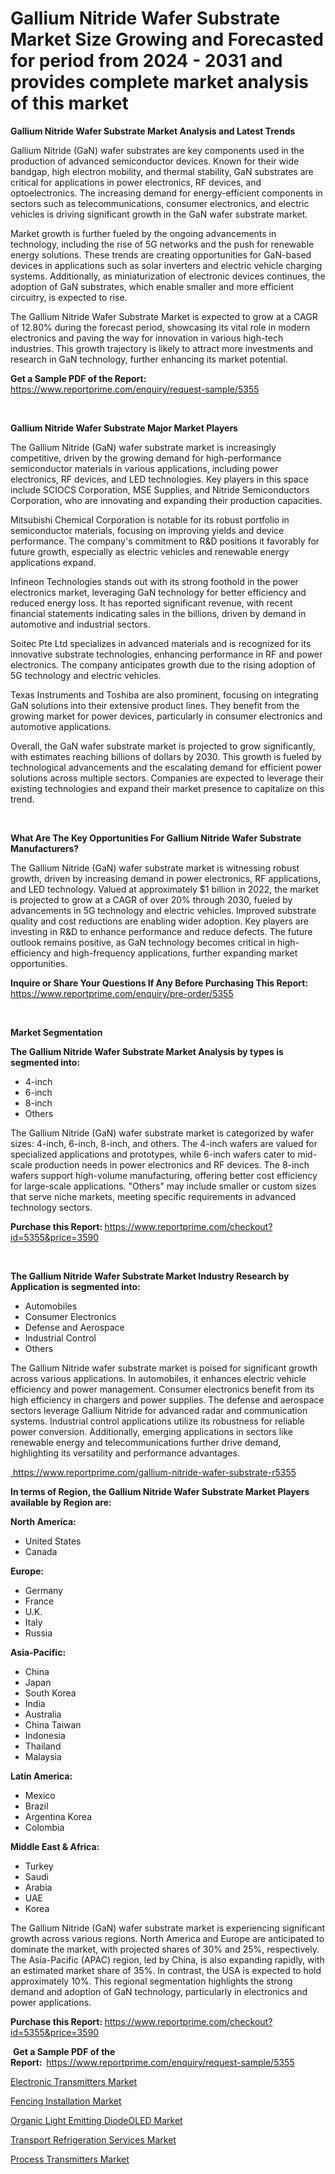 <p><h1>Gallium Nitride Wafer Substrate Market Size Growing and Forecasted for period from 2024 - 2031 and provides complete market analysis of this market</h1></p><p><strong>Gallium Nitride Wafer Substrate Market Analysis and Latest Trends</strong></p>
<p><p>Gallium Nitride (GaN) wafer substrates are key components used in the production of advanced semiconductor devices. Known for their wide bandgap, high electron mobility, and thermal stability, GaN substrates are critical for applications in power electronics, RF devices, and optoelectronics. The increasing demand for energy-efficient components in sectors such as telecommunications, consumer electronics, and electric vehicles is driving significant growth in the GaN wafer substrate market.</p><p>Market growth is further fueled by the ongoing advancements in technology, including the rise of 5G networks and the push for renewable energy solutions. These trends are creating opportunities for GaN-based devices in applications such as solar inverters and electric vehicle charging systems. Additionally, as miniaturization of electronic devices continues, the adoption of GaN substrates, which enable smaller and more efficient circuitry, is expected to rise.</p><p>The Gallium Nitride Wafer Substrate Market is expected to grow at a CAGR of 12.80% during the forecast period, showcasing its vital role in modern electronics and paving the way for innovation in various high-tech industries. This growth trajectory is likely to attract more investments and research in GaN technology, further enhancing its market potential.</p></p>
<p><strong>Get a Sample PDF of the Report:&nbsp;</strong> <a href="https://www.reportprime.com/enquiry/request-sample/5355">https://www.reportprime.com/enquiry/request-sample/5355</a></p>
<p>&nbsp;</p>
<p><strong>Gallium Nitride Wafer Substrate Major Market Players</strong></p>
<p><p>The Gallium Nitride (GaN) wafer substrate market is increasingly competitive, driven by the growing demand for high-performance semiconductor materials in various applications, including power electronics, RF devices, and LED technologies. Key players in this space include SCIOCS Corporation, MSE Supplies, and Nitride Semiconductors Corporation, who are innovating and expanding their production capacities.</p><p>Mitsubishi Chemical Corporation is notable for its robust portfolio in semiconductor materials, focusing on improving yields and device performance. The company's commitment to R&D positions it favorably for future growth, especially as electric vehicles and renewable energy applications expand. </p><p>Infineon Technologies stands out with its strong foothold in the power electronics market, leveraging GaN technology for better efficiency and reduced energy loss. It has reported significant revenue, with recent financial statements indicating sales in the billions, driven by demand in automotive and industrial sectors.</p><p>Soitec Pte Ltd specializes in advanced materials and is recognized for its innovative substrate technologies, enhancing performance in RF and power electronics. The company anticipates growth due to the rising adoption of 5G technology and electric vehicles.</p><p>Texas Instruments and Toshiba are also prominent, focusing on integrating GaN solutions into their extensive product lines. They benefit from the growing market for power devices, particularly in consumer electronics and automotive applications.</p><p>Overall, the GaN wafer substrate market is projected to grow significantly, with estimates reaching billions of dollars by 2030. This growth is fueled by technological advancements and the escalating demand for efficient power solutions across multiple sectors. Companies are expected to leverage their existing technologies and expand their market presence to capitalize on this trend.</p></p>
<p>&nbsp;</p>
<p><strong>What Are The Key Opportunities For Gallium Nitride Wafer Substrate Manufacturers?</strong></p>
<p><p>The Gallium Nitride (GaN) wafer substrate market is witnessing robust growth, driven by increasing demand in power electronics, RF applications, and LED technology. Valued at approximately $1 billion in 2022, the market is projected to grow at a CAGR of over 20% through 2030, fueled by advancements in 5G technology and electric vehicles. Improved substrate quality and cost reductions are enabling wider adoption. Key players are investing in R&D to enhance performance and reduce defects. The future outlook remains positive, as GaN technology becomes critical in high-efficiency and high-frequency applications, further expanding market opportunities.</p></p>
<p><strong>Inquire or Share Your Questions If Any Before Purchasing This Report:</strong> <a href="https://www.reportprime.com/enquiry/pre-order/5355">https://www.reportprime.com/enquiry/pre-order/5355</a></p>
<p>&nbsp;</p>
<p><strong>Market Segmentation</strong></p>
<p><strong>The Gallium Nitride Wafer Substrate Market Analysis by types is segmented into:</strong></p>
<p><ul><li>4-inch</li><li>6-inch</li><li>8-inch</li><li>Others</li></ul></p>
<p><p>The Gallium Nitride (GaN) wafer substrate market is categorized by wafer sizes: 4-inch, 6-inch, 8-inch, and others. The 4-inch wafers are valued for specialized applications and prototypes, while 6-inch wafers cater to mid-scale production needs in power electronics and RF devices. The 8-inch wafers support high-volume manufacturing, offering better cost efficiency for large-scale applications. "Others" may include smaller or custom sizes that serve niche markets, meeting specific requirements in advanced technology sectors.</p></p>
<p><strong>Purchase this Report:&nbsp;</strong><a href="https://www.reportprime.com/checkout?id=5355&price=3590">https://www.reportprime.com/checkout?id=5355&price=3590</a></p>
<p>&nbsp;</p>
<p><strong>The Gallium Nitride Wafer Substrate Market Industry Research by Application is segmented into:</strong></p>
<p><ul><li>Automobiles</li><li>Consumer Electronics</li><li>Defense and Aerospace</li><li>Industrial Control</li><li>Others</li></ul></p>
<p><p>The Gallium Nitride wafer substrate market is poised for significant growth across various applications. In automobiles, it enhances electric vehicle efficiency and power management. Consumer electronics benefit from its high efficiency in chargers and power supplies. The defense and aerospace sectors leverage Gallium Nitride for advanced radar and communication systems. Industrial control applications utilize its robustness for reliable power conversion. Additionally, emerging applications in sectors like renewable energy and telecommunications further drive demand, highlighting its versatility and performance advantages.</p></p>
<p><a href="https://www.reportprime.com/gallium-nitride-wafer-substrate-r5355">&nbsp;https://www.reportprime.com/gallium-nitride-wafer-substrate-r5355</a></p>
<p><strong>In terms of Region, the Gallium Nitride Wafer Substrate Market Players available by Region are:</strong></p>
<p>
    <p> <strong> North America: </strong>
        <ul>
            <li>United States</li>
            <li>Canada</li>
        </ul>
        </p> 
    <p> <strong> Europe: </strong>
        <ul>
            <li>Germany</li>
            <li>France</li>
            <li>U.K.</li>
            <li>Italy</li>
            <li>Russia</li>
        </ul>
        </p> 
    <p> <strong> Asia-Pacific: </strong>
        <ul>
            <li>China</li>
            <li>Japan</li>
            <li>South Korea</li>
            <li>India</li>
            <li>Australia</li>
            <li>China Taiwan</li>
            <li>Indonesia</li>
            <li>Thailand</li>
            <li>Malaysia</li>
        </ul>
        </p> 
    <p> <strong> Latin America: </strong>
        <ul>
            <li>Mexico</li>
            <li>Brazil</li>
            <li>Argentina Korea</li>
            <li>Colombia</li>
        </ul>
        </p> 
    <p> <strong> Middle East & Africa: </strong>
        <ul>
            <li>Turkey</li>
            <li>Saudi</li>
            <li>Arabia</li>
            <li>UAE</li>
            <li>Korea</li>
        </ul>
    </p>
    </p>
<p><p>The Gallium Nitride (GaN) wafer substrate market is experiencing significant growth across various regions. North America and Europe are anticipated to dominate the market, with projected shares of 30% and 25%, respectively. The Asia-Pacific (APAC) region, led by China, is also expanding rapidly, with an estimated market share of 35%. In contrast, the USA is expected to hold approximately 10%. This regional segmentation highlights the strong demand and adoption of GaN technology, particularly in electronics and power applications.</p></p>
<p><strong>Purchase this Report: </strong><a href="https://www.reportprime.com/checkout?id=5355&price=3590">https://www.reportprime.com/checkout?id=5355&price=3590</a></p>
<p>&nbsp;<strong>Get a Sample PDF of the Report:&nbsp;&nbsp;</strong><a href="https://www.reportprime.com/enquiry/request-sample/5355">https://www.reportprime.com/enquiry/request-sample/5355</a></p>
<p><strong></strong></p>
<p><p><a href="https://issuu.com/reportprime-2/docs/electronic-transmitters-market-size_0f8e8f8ef5875a">Electronic Transmitters Market</a></p><p><a href="https://www.linkedin.com/pulse/global-fencing-installation-market-exploring-share-trends-future-ui7zf?trackingId=fkR7TEFzQRaWVRT54AXDNA%3D%3D">Fencing Installation Market</a></p><p><a href="https://github.com/LaurenShaw586/Market-Research-Report-List-1/blob/main/organic-light-emitting-diodeoled-market.md">Organic Light Emitting DiodeOLED Market</a></p><p><a href="https://www.linkedin.com/pulse/future-trends-global-transport-refrigeration-services-market-nzeaf?trackingId=USdqHNMERlax53iKwBpD%2FA%3D%3D">Transport Refrigeration Services Market</a></p><p><a href="https://issuu.com/reportprime-2/docs/process-transmitters-market-size-20_d6f842a157f73b">Process Transmitters Market</a></p></p>
